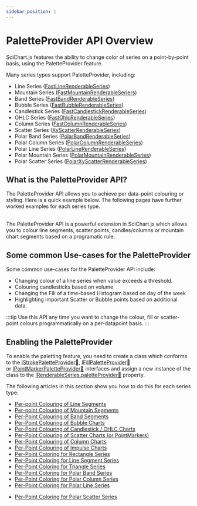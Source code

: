 ```yaml
---
sidebar_position: 1
---
```


# PaletteProvider API Overview

SciChart.js features the ability to change color of series on a point-by-point basis, using the PaletteProvider feature.

Many series types support PaletteProvider, including:

*   Line Series ([FastLineRenderableSeries](/2d-charts/chart-types/fast-line-renderable-series))
*   Mountain Series ([FastMountainRenderableSeriers](/2d-charts/chart-types/fast-mountain-area-renderable-series))
*   Band Series ([FastBandRenderableSeries](/2d-charts/chart-types/fast-band-renderable-series))
*   Bubble Series ([FastBubbleRenderableSeries](/2d-charts/chart-types/fast-bubble-renderable-series))
*   Candlestick Series ([FastCandlestickRenderableSeries](/2d-charts/chart-types/fast-candlestick-renderable-series))
*   OHLC Series ([FastOhlcRenderableSeries](/2d-charts/chart-types/fast-ohlc-renderable-series))
*   Column Series ([FastColumnRenderableSeries](/2d-charts/chart-types/fast-column-renderable-series/column-series-type))
*   Scatter Series ([XyScatterRenderableSeries](/2d-charts/chart-types/xy-scatter-renderable-series))
*   Polar Band Series ([PolarBandRenderableSeries](/2d-charts/chart-types/polar-band-renderable-series))
*   Polar Column Series ([PolarColumnRenderableSeries](/2d-charts/chart-types/polar-column-renderable-series))
*   Polar Line Series ([PolarLineRenderableSeries](/2d-charts/chart-types/polar-line-renderable-series))
*   Polar Mountain Series ([PolarMountainRenderableSeries](/2d-charts/chart-types/polar-mountain-renderable-series))
*   Polar Scatter Series ([PolarXyScatterRenderableSeries](/2d-charts/chart-types/polar-xy-scatter-renderable-series))

What is the PaletteProvider API?
--------------------------------

The PaletteProvider API allows you to achieve per data-point colouring or styling. Here is a quick example below. The following pages have further worked examples for each series type.

<ChartFromSciChartDemo 
    src="https://scichart.com/demo/iframe/chart-color-points-individually-with-paletteprovider" 
    title="Coloring Series per-point using PaletteProvider" 
    description="showing how to color data-points based on a rule." 
/>

<br/>
The PaletteProvider API is a powerful extension in SciChart.js which allows you to colour line segments, scatter points, candles/columns or mountain chart segments based on a programatic rule.

Some common Use-cases for the PaletteProvider
---------------------------------------------

Some common use-cases for the PaletteProvider API include:

*   Changing colour of a line series when value exceeds a threshold.
*   Colouring candlesticks based on volume
*   Changing the Fill of a time-based Histogram based on day of the week
*   Highlighting important Scatter or Bubble points based on additional data.

:::tip
Use this API any time you want to change the colour, fill or scatter-point colours programmatically on a per-datapoint basis.
:::

Enabling the PaletteProvider
----------------------------

To enable the paletting feature, you need to create a class which conforms to the [IStrokePaletteProvider:blue_book:](https://www.scichart.com/documentation/js/current/typedoc/interfaces/istrokepaletteprovider.html), [IFillPaletteProvider:blue_book:](https://www.scichart.com/documentation/js/current/typedoc/interfaces/ifillpaletteprovider.html) or [IPointMarkerPaletteProvider:blue_book:](https://www.scichart.com/documentation/js/current/typedoc/interfaces/ipointmarkerpaletteprovider.html) interfaces and assign a new instance of the class to the [IRenderableSeries.paletteProvider:blue_book:](https://www.scichart.com/documentation/js/current/typedoc/interfaces/irenderableseries.html#paletteprovider) property.

The following articles in this section show you how to do this for each series type:

* [Per-point Colouring of Line Segments](/2d-charts/chart-types/palette-provider-api/fast-line-renderable-series)
* [Per-point Colouring of Mountain Segments](/2d-charts/chart-types/palette-provider-api/fast-mountain-renderable-series)
* [Per-Point Colouring of Band Segments](/2d-charts/chart-types/palette-provider-api/fast-band-renderable-series)
* [Per-Point Colouring of Bubble Charts](/2d-charts/chart-types/palette-provider-api/fast-bubble-renderable-series)
* [Per-Point Colouring of Candlestick / OHLC Charts](/2d-charts/chart-types/palette-provider-api/fast-candlestick-ohlc-renderable-series)
* [Per-Point Colouring of Scatter Charts (or PointMarkers)](/2d-charts/chart-types/palette-provider-api/xy-scatter-renderable-series)
* [Per-Point Colouring of Column Charts](/2d-charts/chart-types/palette-provider-api/fast-column-renderable-series)
* [Per-Point Colouring of Impulse Charts](/2d-charts/chart-types/palette-provider-api/fast-impulse-renderable-series)
* [Per-Point Coloring for Rectangle Series](/2d-charts/chart-types/palette-provider-api/fast-rectangle-renderable-series)
* [Per-Point Coloring for Line Segment Series](/2d-charts/chart-types/palette-provider-api/fast-line-segment-renderable-series/index.md)
* [Per-Point Coloring for Triangle Series](/2d-charts/chart-types/palette-provider-api/fast-triangle-renderable-series/index.md)
* [Per-Point Coloring for Polar Band Series](/2d-charts/chart-types/palette-provider-api/polar-band-renderable-series)
* [Per-Point Coloring for Polar Column Series](/2d-charts/chart-types/palette-provider-api/polar-column-renderable-series)
* [Per-Point Coloring for Polar Line Series](/2d-charts/chart-types/palette-provider-api/polar-line-renderable-series)
<!-- * [Per-Point Coloring for Polar Mountain Series](/2d-charts/chart-types/palette-provider-api/polar-mountain-renderable-series)-->
<!-- * [Per-Point Coloring for Polar Stacked Column Series](/2d-charts/chart-types/palette-provider-api/polar-stacked-column-renderable-series) -->
<!-- * [Per-Point Coloring for Polar Stacked Mountain Series](/2d-charts/chart-types/palette-provider-api/polar-stacked-mountain-renderable-series) -->
* [Per-Point Coloring for Polar Scatter Series](/2d-charts/chart-types/palette-provider-api/polar-xy-scatter-renderable-series)
